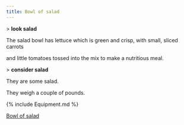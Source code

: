 ```yaml
---
title: Bowl of salad
---
```


\> **look salad**

The salad bowl has lettuce which is green and crisp, with small, sliced
carrots

and little tomatoes tossed into the mix to make a nutritious meal.

\> **consider salad**

They are some salad.

They weigh a couple of pounds.

{% include Equipment.md %}

[Bowl of salad](Category:_Consumables "wikilink")